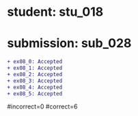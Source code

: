 # student: stu_018
# submission: sub_028

```diff
+ ex08_0: Accepted
+ ex08_1: Accepted
+ ex08_2: Accepted
+ ex08_3: Accepted
+ ex08_4: Accepted
+ ex08_5: Accepted
```
#incorrect=0
#correct=6
